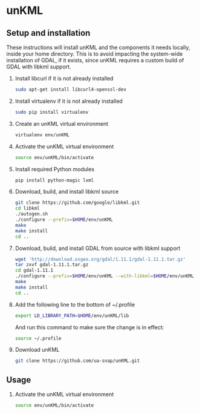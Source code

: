 unKML
=====

## Setup and installation

These instructions will install unKML and the components it needs locally, inside your home directory. This is to avoid impacting the system-wide installation of GDAL, if it exists, since unKML requires a custom build of GDAL with libkml support.

 1. Install libcurl if it is not already installed

    ```bash
    sudo apt-get install libcurl4-openssl-dev
    ```

 1. Install virtualenv if it is not already installed

    ```bash
    sudo pip install virtualenv
    ```

 1. Create an unKML virtual environment

    ```bash
    virtualenv env/unKML
    ```

 1. Activate the unKML virtual environment

    ```bash
    source env/unKML/bin/activate
    ```

 1. Install required Python modules

    ```bash
    pip install python-magic lxml
    ```

 1. Download, build, and install libkml source

    ```bash
    git clone https://github.com/google/libkml.git
    cd libkml
    ./autogen.sh
    ./configure --prefix=$HOME/env/unKML
    make
    make install
    cd ..
    ```

 1. Download, build, and install GDAL from source with libkml support

    ```bash
    wget 'http://download.osgeo.org/gdal/1.11.1/gdal-1.11.1.tar.gz'
    tar zxvf gdal-1.11.1.tar.gz
    cd gdal-1.11.1
    ./configure --prefix=$HOME/env/unKML --with-libkml=$HOME/env/unKML
    make
    make install
    cd ..
    ```

 1. Add the following line to the bottom of ~/.profile

    ```bash
    export LD_LIBRARY_PATH=$HOME/env/unKML/lib
    ```

    And run this command to make sure the change is in effect:

    ```bash
    source ~/.profile
    ```

 1. Download unKML

    ```bash
    git clone https://github.com/ua-snap/unKML.git
    ```

## Usage

 1. Activate the unKML virtual environment

    ```bash
    source env/unKML/bin/activate
    ```
